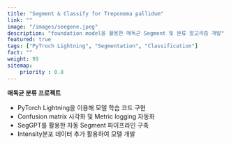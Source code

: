 ```yaml
---
title: "Segment & Classify for Treponema pallidum"
link: ""
image: "/images/seegene.jpeg"
description: "foundation model을 활용한 매독균 Segment 및 분류 알고리즘 개발"
featured: true
tags: ["PyTroch Lightning", "Segmentation", "Classification"]
fact: ""
weight: 99
sitemap: 
    priority : 0.8
---
```


**매독균 분류 프로젝트**
- PyTorch Lightning을 이용해 모델 학습 코드 구현
- Confusion matrix 시각화 및 Metric logging 자동화
- SegGPT를 활용한 자동 Segment 파이프라인 구축
- Intensity분포 데이터 추가 활용하여 모델 개발